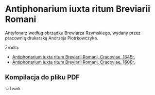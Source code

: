 Antiphonarium iuxta ritum Breviarii Romani
==========================================

Antyfonarz według obrządku Brewiarza Rzymskiego, wydany przez pracownię
drukarską Andrzeja Piotrkowczyka.

Źródła:
- [Antiphonarium iuxta ritum Breviarii Romani, Cracoviae, 1645r.](https://polona2.pl/item/antiphonarivm-iuxta-ritum-breuiarij-romani-ex-decreto-sacrosancti-concilij-tridentini,ODE4ODI2NDI/)
- [Antiphonarium iuxta ritum Breviarii Romani, Cracoviae, 1600r.](https://polona2.pl/item/antiphonarivm-iuxta-ritum-breuiarij-romani-ad-vniformem-ecclesiarum-per-vniuersas,ODEzOTQwNjk/)

## Kompilacja do pliku PDF

```shell
latexmk
```
